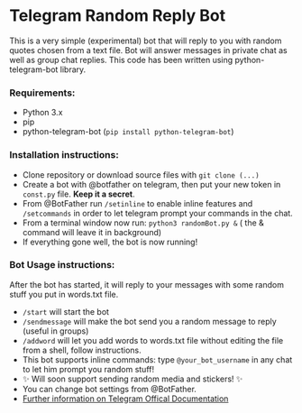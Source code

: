 # Telegram Random Reply Bot
This is a very simple (experimental) bot that will reply to you with random quotes chosen from a text file.
Bot will answer messages in private chat as well as group chat replies.
This code has been written using python-telegram-bot library.
### Requirements:
- Python 3.x
- pip
- python-telegram-bot (```pip install python-telegram-bot```)
### Installation instructions:
- Clone repository or download source files with ```git clone (...)```
- Create a bot with @botfather on telegram, then put your new token in ```const.py``` file. **Keep it a secret**.
- From @BotFather run ```/setinline``` to enable inline features and ```/setcommands``` in order to let telegram prompt your commands in the chat.
- From a terminal window now run: ```python3 randomBot.py &``` ( the & command will leave it in background)
- If everything gone well, the bot is now running!
### Bot Usage instructions:
After the bot has started, it will reply to your messages with some random stuff you put in words.txt file.  
- ```/start``` will start the bot
- ```/sendmessage``` will make the bot send you a random message to reply (useful in groups)
- ```/addword``` will let you add words to words.txt file without editing the file from a shell, follow instructions.
- This bot supports inline commands: type ```@your_bot_username``` in any chat to let him prompt you random stuff!
- ✨ Will soon support sending random media and stickers! ✨
- You can change bot settings from @BotFather. 
- [Further information on Telegram Offical Documentation](https://core.telegram.org/bots/api)


